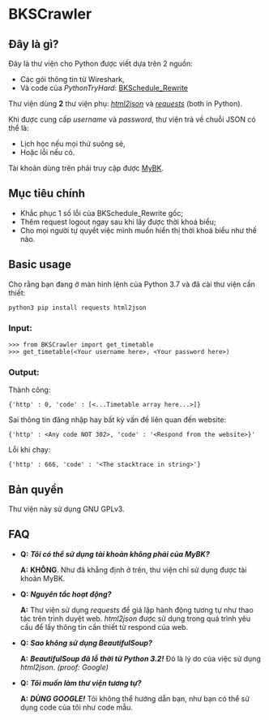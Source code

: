 
# BKSCrawler

## Đây là gì?
 Đây là thư viện cho Python được viết dựa trên 2 nguồn:
  - Các gói thông tin từ Wireshark,
  - Và code của _PythonTryHard_: [BKSchedule_Rewrite](https://github.com/PythonTryHard/BKSchedule_Rewrite)

Thư viện dùng **2** thư viện phụ: [_html2json_](http://pypi.org/project/html2json/) và [_requests_](https://pypi.org/project/requests/) (both in Python).

Khi được cung cấp _username_ và _password_, thư viện trả về chuỗi JSON có thể là:
- Lịch học nếu mọi thứ suông sẻ,
- Hoặc lỗi nếu có.

Tài khoản dùng trên phải truy cập được [MyBK](https://mybk.hcmut.edu.vn).
 
## Mục tiêu chính
- Khắc phục 1 số lỗi của BKSchedule_Rewrite gốc;
- Thêm request logout ngay sau khi lấy được thời khoá biểu;
- Cho mọi người tự quyết việc mình muốn hiển thị thời khoá biểu như thế nào.

## Basic usage
Cho rằng bạn đang ở màn hình lệnh của Python 3.7 và đã cài thư viện cần thiết:

	python3 pip install requests html2json

### Input:

    >>> from BKSCrawler import get_timetable
    >>> get_timetable(<Your username here>, <Your password here>)

### Output:
Thành công:

    {'http' : 0, 'code' : [<...Timetable array here...>]}

Sai thông tin đăng nhập hay bất kỳ vấn đề liên quan đến website:

    {'http' : <Any code NOT 302>, 'code' : '<Respond from the website>}'

Lỗi khi chạy:

    {'http' : 666, 'code' : '<The stacktrace in string>'}

## Bản quyền
Thư viện này sử dụng GNU GPLv3.

## FAQ
-	**Q:** **_Tôi có thể sử dụng tài khoản không phải của MyBK?_**

	**A:** **KHÔNG**. Như đã khẳng định ở trên, thư viện chỉ sử dụng được tài khoản MyBK.
-	**Q:** **_Nguyên tắc hoạt động?_**

	**A:** Thư viện sử dụng _requests_ để giả lập hành động tương tự như thao tác trên trình duyệt web. _html2json_ được sử dụng trong quá trình yêu cầu để lấy thông tin cần thiết từ respond của web.
-	**Q:** **_Sao không sử dụng BeautifulSoup?_**

	**A:** **_BeautifulSoup đã lỗ thời từ Python 3.2!_** Đó là lý do của việc sử dụng _html2json_. _(proof: Google)_
-	**Q:** **_Tôi muốn làm thư viện tương tự?_**

	**A:** **_DÙNG GOOGLE!_** Tôi không thể hướng dẫn bạn, như bạn có thể sử dụng code của tôi như code mẫu.
